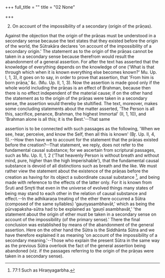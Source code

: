 +++
full_title = ""
title = "02 None"

+++


2. On account of the impossibility of a secondary (origin of the prāṇas).

Against the objection that the origin of the prāṇas must be understood in a secondary sense because the text states that they existed before the origin of the world, the Sūtrakāra declares 'on account of the impossibility of a secondary origin.' The statement as to the origin of the prāṇas cannot be taken in a secondary sense because therefrom would result the abandonment of a general assertion. For after the text has asserted that the knowledge of everything depends on the knowledge of one ('What is that through which when it is known everything else becomes known?' Mu. Up. I, 1, 3), it goes on to say, in order to prove that assertion, that 'From him is born prāṇa,' &c. (Mu. Up. II, 1, 3). Now the assertion is made good only if the whole world including the prāṇas is an effect of Brahman, because then there is no effect independent of the material cause; if on the other hand the statement as to the origin of the prāṇas were taken in a secondary sense, the assertion would thereby be stultified. The text, moreover, makes some concluding statements about the matter asserted, 'The Person is all this, sacrifice, penance, Brahman, the highest Immortal' (II, 1, 10), and 'Brahman alone is all this; it is the Best.'--That same

assertion is to be connected with such passages as the following, 'When we see, hear, perceive, and know the Self, then all this is known' (Br̥. Up. II, 4, 5).--How then have we to account for the statement that the prāṇas existed before the creation?--That statement, we reply, does not refer to the fundamental causal substance; for we ascertain from scriptural passages, such as Mu. Up. II, 1, 2 ('That heavenly Person is without breath and without mind, pure, higher than the high Imperishable'), that the fundamental causal substance is devoid of all distinctions such as breath and the like. We must rather view the statement about the existence of the prāṇas before the creation as having for its object a subordinate causal substance [^fn_52], and being made with reference to the effects of the latter only. For it is known from Śruti and Smr̥ti that even in the universe of evolved things many states of being may stand to each other in the relation of causal substance and effect.--In the adhikaraṇa treating of the ether there occurred a Sūtra (composed of the same syllables) 'gauṇyasambhavāt,' which as being the pūrvapaksha-sūtra had to be explained as 'gauṇī asambhavāt,' 'the statement about the origin of ether must be taken in a secondary sense on account of the impossibility (of the primary sense).' There the final conclusion was established by means of the abandonment of the general assertion. Here on the other hand the Sūtra is the Siddhānta Sūtra and we have therefore explained it as meaning 'on account of the impossibility of a secondary meaning.'--Those who explain the present Sūtra in the same way as the previous Sūtra overlook the fact of the general assertion being abandoned (viz. if the passages referring to the origin of the prāṇas were taken in a secondary sense).

[^fn_52]: 77:1 Such as Hiraṇyagarbha.

